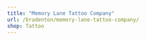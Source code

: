 ```yaml
---
title: "Memory Lane Tattoo Company"
url: /bradenton/memory-lane-tattoo-company/
shop: Tattoo
---
```

